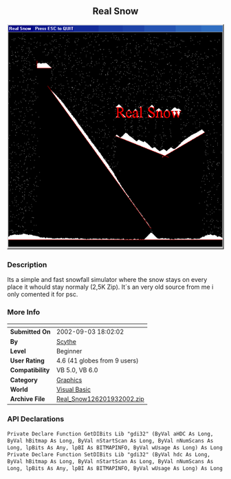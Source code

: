 ﻿<div align="center">

## Real Snow

<img src="PIC20029318183008.gif">
</div>

### Description

Its a simple and fast snowfall simulator where the snow stays on every place it whould stay normaly (2,5K Zip). It´s an very old source from me i only comented it for psc.
 
### More Info
 


<span>             |<span>
---                |---
**Submitted On**   |2002-09-03 18:02:02
**By**             |[Scythe](https://github.com/Planet-Source-Code/PSCIndex/blob/master/ByAuthor/scythe.md)
**Level**          |Beginner
**User Rating**    |4.6 (41 globes from 9 users)
**Compatibility**  |VB 5\.0, VB 6\.0
**Category**       |[Graphics](https://github.com/Planet-Source-Code/PSCIndex/blob/master/ByCategory/graphics__1-46.md)
**World**          |[Visual Basic](https://github.com/Planet-Source-Code/PSCIndex/blob/master/ByWorld/visual-basic.md)
**Archive File**   |[Real\_Snow126201932002\.zip](https://github.com/Planet-Source-Code/scythe-real-snow__1-38637/archive/master.zip)

### API Declarations

```
Private Declare Function GetDIBits Lib "gdi32" (ByVal aHDC As Long, ByVal hBitmap As Long, ByVal nStartScan As Long, ByVal nNumScans As Long, lpBits As Any, lpBI As BITMAPINFO, ByVal wUsage As Long) As Long
Private Declare Function SetDIBits Lib "gdi32" (ByVal hdc As Long, ByVal hBitmap As Long, ByVal nStartScan As Long, ByVal nNumScans As Long, lpBits As Any, lpBI As BITMAPINFO, ByVal wUsage As Long) As Long
```





